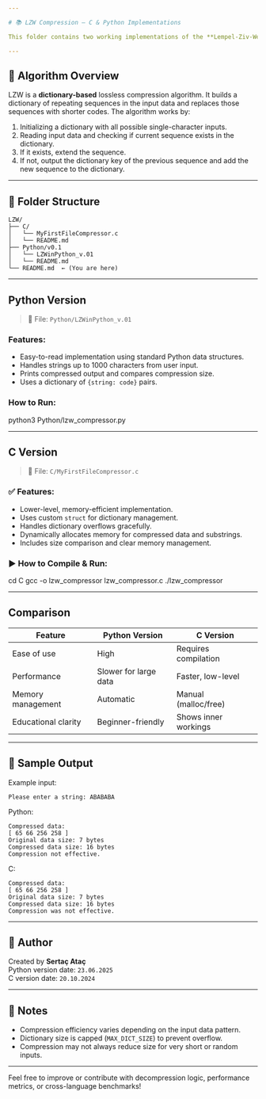 ```yaml
---

# 📚 LZW Compression — C & Python Implementations

This folder contains two working implementations of the **Lempel-Ziv-Welch (LZW)** compression algorithm, one written in **C** and the other in **Python**. The purpose is to demonstrate and compare different approaches to implementing the same algorithm at both low-level and high-level languages.

---
```


## 🧠 Algorithm Overview

LZW is a **dictionary-based** lossless compression algorithm. It builds a dictionary of repeating sequences in the input data and replaces those sequences with shorter codes. The algorithm works by:

1. Initializing a dictionary with all possible single-character inputs.
2. Reading input data and checking if current sequence exists in the dictionary.
3. If it exists, extend the sequence.
4. If not, output the dictionary key of the previous sequence and add the new sequence to the dictionary.

---

## 📁 Folder Structure

```
LZW/
├── C/
│   └── MyFirstFileCompressor.c
│   └── README.md
├── Python/v0.1
│   └── LZWinPython_v.01
│   └── README.md
└── README.md  ← (You are here)
```

---

## Python Version

> 📄 File: `Python/LZWinPython_v.01`

### Features:
- Easy-to-read implementation using standard Python data structures.
- Handles strings up to 1000 characters from user input.
- Prints compressed output and compares compression size.
- Uses a dictionary of `{string: code}` pairs.

### How to Run:
python3 Python/lzw_compressor.py

---

## C Version

> 📄 File: `C/MyFirstFileCompressor.c`

### ✅ Features:
- Lower-level, memory-efficient implementation.
- Uses custom `struct` for dictionary management.
- Handles dictionary overflows gracefully.
- Dynamically allocates memory for compressed data and substrings.
- Includes size comparison and clear memory management.

### ▶️ How to Compile & Run:
cd C
gcc -o lzw_compressor lzw_compressor.c
./lzw_compressor

---

## Comparison

| Feature                  | Python Version         | C Version                |
|--------------------------|------------------------|--------------------------|
| Ease of use              | High                   | Requires compilation     |
| Performance              | Slower for large data  | Faster, low-level        |
| Memory management        | Automatic              | Manual (malloc/free)     |
| Educational clarity      | Beginner-friendly      | Shows inner workings     |

---

## 🧪 Sample Output

Example input:
```
Please enter a string: ABABABA
```

Python:
```
Compressed data:
[ 65 66 256 258 ]
Original data size: 7 bytes
Compressed data size: 16 bytes
Compression not effective.
```

C:
```
Compressed data:
[ 65 66 256 258 ]
Original data size: 7 bytes
Compressed data size: 16 bytes
Compression was not effective.
```

---

## 👤 Author

Created by **Sertaç Ataç**  
Python version date: `23.06.2025`  
C version date: `20.10.2024`

---

## 📌 Notes

- Compression efficiency varies depending on the input data pattern.
- Dictionary size is capped (`MAX_DICT_SIZE`) to prevent overflow.
- Compression may not always reduce size for very short or random inputs.

---

Feel free to improve or contribute with decompression logic, performance metrics, or cross-language benchmarks!
```

